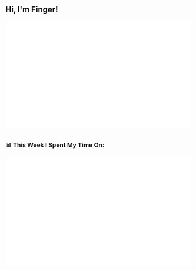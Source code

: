 <h2> Hi, I'm Finger!</h2>

<img align="right" src="https://raw.githubusercontent.com/spianmo/github-stats/master/generated/overview.svg#gh-light-mode-only">

<!-- <img align="right" height="160em" src="https://github-readme-stats-eight-theta.vercel.app/api/top-langs/?username=spianmo&layout=compact&langs_count=8&theme=algolia"/>	 -->
	
```go
package main

type Me struct {
	Name   string
	Job    string
	Code   string
	Skills string
}

func main() {
	me := &Me{
		Name:   "Finger",
		Job:    "Client-side Engineer",
		Code:   "Java, Kotlin, C#, Rust and C++ and Others",
		Skills: "Android, Security, Cross-platform client, NLP, CV, ASR ^o^",
	}
	_ = me
}
```


<h3>📊 This Week I Spent My Time On:</h3>
<img align='right' src="https://raw.githubusercontent.com/spianmo/github-stats/master/generated/languages.svg#gh-light-mode-only">

<!--START_SECTION:waka-->

```txt
Kotlin             2 hrs 29 mins   ████████░░░░░░░░░░░░░░░░░   31.75 %
TypeScript         1 hr 19 mins    ████▒░░░░░░░░░░░░░░░░░░░░   16.85 %
Markdown           55 mins         ███░░░░░░░░░░░░░░░░░░░░░░   11.81 %
Python             43 mins         ██▒░░░░░░░░░░░░░░░░░░░░░░   09.16 %
Java               41 mins         ██▒░░░░░░░░░░░░░░░░░░░░░░   08.92 %
```

<!--END_SECTION:waka-->
